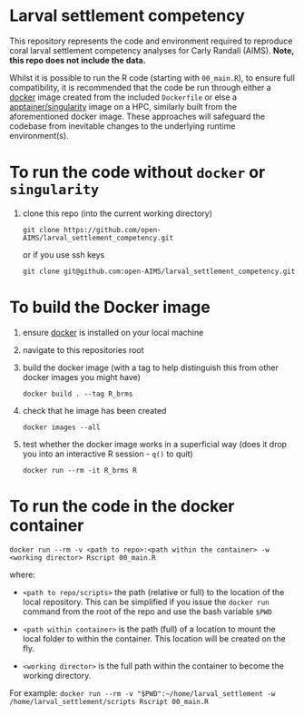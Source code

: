 # Larval settlement competency

This repository represents the code and environment required to
reproduce coral larval settlement competency analyses for Carly
Randall (AIMS).  **Note, this repo does not include the data.**

Whilst it is possible to run the R code (starting with `00_main.R`),
to ensure full compatibility, it is recommended that the code be run
through either a [docker](https://www.docker.com) image created from
the included `Dockerfile` or else a
[apptainer/singularity](https://apptainer.org/) image on a HPC,
similarly built from the aforementioned docker image.  These
approaches will safeguard the codebase from inevitable changes to the
underlying runtime environment(s).

# To run the code without `docker` or `singularity`

1. clone this repo (into the current working directory)

   `git clone https://github.com/open-AIMS/larval_settlement_competency.git`
   
   or if you use ssh keys
   
   `git clone git@github.com:open-AIMS/larval_settlement_competency.git`

# To build the Docker image

1. ensure [docker](https://www.docker.com) is installed on your local
   machine

2. navigate to this repositories root

3. build the docker image (with a tag to help distinguish this from
   other docker images you might have)
   
   `docker build . --tag R_brms`

4. check that he image has been created
   
   `docker images --all`

5. test whether the docker image works in a superficial way (does it
   drop you into an interactive R session - `q()` to quit)

   `docker run --rm -it R_brms R`

# To run the code in the docker container

   `docker run --rm -v <path to repo>:<path within the container> -w <working director> Rscript 00_main.R`
   
   where:
   
   - `<path to repo/scripts>` the path (relative or full) to the
   location of the local repository.  This can be simplified if you
   issue the `docker run` command from the root of the repo and use
   the bash variable `$PWD`

   - `<path within container>` is the path (full) of a location to
   mount the local folder to within the container.  This location will
   be created on the fly.

   - `<working director>` is the full path within the container to
     become the working directory.
   
   For example:
   `docker run --rm -v "$PWD":~/home/larval_settlement -w /home/larval_settlement/scripts Rscript 00_main.R`
   

